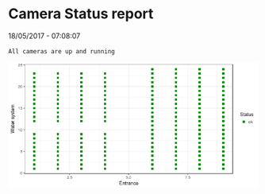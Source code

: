 Camera Status report
================
18/05/2017 - 07:08:07

    All cameras are up and running

![](camreport_files/figure-markdown_github/unnamed-chunk-2-1.png)
